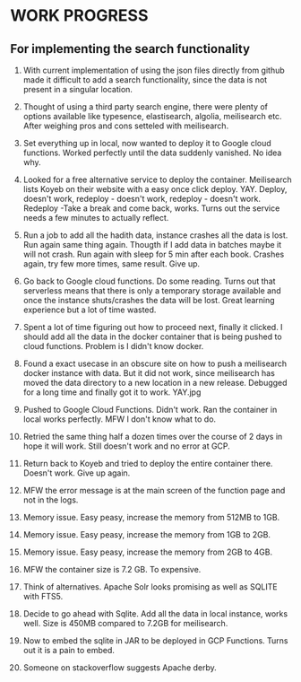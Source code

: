 # WORK PROGRESS

## For implementing the search functionality

1. With current implementation of using the json files directly from github made it difficult to add a search functionality, since the data is not present in a singular location.

2. Thought of using a third party search engine, there were plenty of options available like typesence, elastisearch, algolia, meilisearch etc. After weighing pros and cons setteled with meilisearch.

3. Set everything up in local, now wanted to deploy it to Google cloud functions. Worked perfectly until the data suddenly vanished. No idea why.

4. Looked for a free alternative service to deploy the container. Meilisearch lists Koyeb on their website with a easy once click deploy. YAY. Deploy, doesn't work, redeploy - doesn't work, redeploy - doesn't work. Redeploy -Take a break and come back, works. Turns out the service needs a few minutes to actually reflect.

5. Run a job to add all the hadith data, instance crashes all the data is lost. Run again same thing again. Thougth if I add data in batches maybe it will not crash. Run again with sleep for 5 min after each book. Crashes again, try few more times, same result. Give up.

6. Go back to Google cloud functions. Do some reading. Turns out that serverless means that there is only a temporary storage available and once the instance shuts/crashes the data will be lost. Great learning experience but a lot of time wasted.

7. Spent a lot of time figuring out how to proceed next, finally it clicked. I should add all the data in the docker container that is being pushed to cloud functions. Problem is I didn't know docker.

8. Found a exact usecase in an obscure site on how to push a meilisearch docker instance with data. But it did not work, since meilisearch has moved the data directory to a new location in a new release. Debugged for a long time and finally got it to work. YAY.jpg

9. Pushed to Google Cloud Functions. Didn't work. Ran the container in local works perfectly. MFW I don't know what to do.

10. Retried the same thing half a dozen times over the course of 2 days in hope it will work. Still doesn't work and no error at GCP.

11. Return back to Koyeb and tried to deploy the entire container there. Doesn't work. Give up again.

12. MFW the error message is at the main screen of the function page and not in the logs.

13. Memory issue. Easy peasy, increase the memory from 512MB to 1GB.

14. Memory issue. Easy peasy, increase the memory from 1GB to 2GB.

15. Memory issue. Easy peasy, increase the memory from 2GB to 4GB.

16. MFW the container size is 7.2 GB. To expensive.

17. Think of alternatives. Apache Solr looks promising as well as SQLITE with FTS5.

18. Decide to go ahead with Sqlite. Add all the data in local instance, works well. Size is 450MB compared to 7.2GB for meilisearch.

19. Now to embed the sqlite in JAR to be deployed in GCP Functions. Turns out it is a pain to embed.

20. Someone on stackoverflow suggests Apache derby.